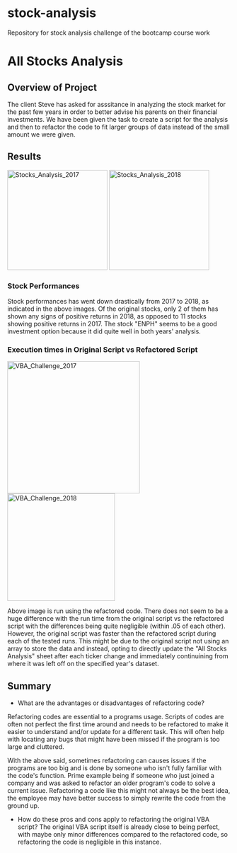 # stock-analysis
Repository for stock analysis challenge of the bootcamp course work

# All Stocks Analysis

## Overview of Project

The client Steve has asked for asssitance in analyzing the stock market for the past few years in order to better advise his parents on their financial investments. We have been given the task to create a script for the analysis and then to refactor the code to fit larger groups of data instead of the small amount we were given.  

## Results

<img width="226" alt="Stocks_Analysis_2017" src="https://user-images.githubusercontent.com/68725398/92526905-38792880-f1f4-11ea-9dc2-32d3daa287a0.png">

<img width="226" alt="Stocks_Analysis_2018" src="https://user-images.githubusercontent.com/68725398/92526938-43cc5400-f1f4-11ea-8e66-40977b2df084.png">

### Stock Performances

Stock performances has went down drastically from 2017 to 2018, as indicated in the above images. Of the original stocks, only 2 of them has shown any signs of positive returns in 2018, as opposed to 11 stocks showing positive returns in 2017. The stock "ENPH" seems to be a good investment option because it did quite well in both years' analysis.

### Execution times in Original Script vs Refactored Script

<img width="299" alt="VBA_Challenge_2017" src="https://user-images.githubusercontent.com/68725398/92528542-f6051b00-f1f6-11ea-9ec7-9a6dae75fad9.png">

<img width="243" alt="VBA_Challenge_2018" src="https://user-images.githubusercontent.com/68725398/92528599-087f5480-f1f7-11ea-8ae2-266d220c6982.png">

Above image is run using the refactored code. There does not seem to be a huge difference with the run time from the original script vs the refactored script with the differences being quite negligible (within .05 of each other). However, the original script was faster than the refactored script during each of the tested runs. This might be due to the original script not using an array to store the data and instead, opting to directly update the "All Stocks Analysis" sheet after each ticker change and immediately continuining from where it was left off on the specified year's dataset.

## Summary

- What are the advantages or disadvantages of refactoring code?

Refactoring codes are essential to a programs usage. Scripts of codes are often not perfect the first time around and needs to be refactored to make it easier to understand and/or update for a different task. This will often help with locating any bugs that might have been missed if the program is too large and cluttered.

With the above said, sometimes refactoring can causes issues if the programs are too big and is done by someone who isn't fully familiar with the code's function. Prime example being if someone who just joined a company and was asked to refactor an older program's code to solve a current issue. Refactoring a code like this might not always be the best idea, the employee may have better success to simply rewrite the code from the ground up.

- How do these pros and cons apply to refactoring the original VBA script?
The original VBA script itself is already close to being perfect, with maybe only minor differences compared to the refactored code, so refactoring the code is negligible in this instance. 
